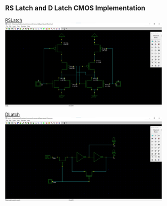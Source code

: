 ## RS Latch and D Latch CMOS Implementation

[RSLatch](RSLatch.sch)
![RSLatch](RSLatch.jpg)

[DLatch](DLatch.sch)
![DLatch](DLatch.jpg)
